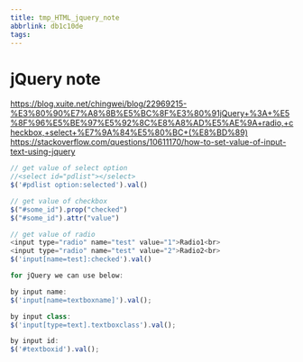 ```yaml
---
title: tmp_HTML_jquery_note
abbrlink: db1c10de
tags:
---
```

jQuery note
===
https://blog.xuite.net/chingwei/blog/22969215-%E3%80%90%E7%A8%8B%E5%BC%8F%E3%80%91jQuery+%3A+%E5%8F%96%E5%BE%97%E5%92%8C%E8%A8%AD%E5%AE%9A+radio,+checkbox,+select+%E7%9A%84%E5%80%BC+(%E8%BD%89)
https://stackoverflow.com/questions/10611170/how-to-set-value-of-input-text-using-jquery

```js
// get value of select option
//<select id="pdlist"></select>
$('#pdlist option:selected').val()

// get value of checkbox
$("#some_id").prop("checked")
$("#some_id").attr("value")

// get value of radio
<input type="radio" name="test" value="1">Radio1<br>
<input type="radio" name="test" value="2">Radio2<br>
$('input[name=test]:checked').val()

for jQuery we can use below:

by input name:
$('input[name=textboxname]').val();

by input class:
$('input[type=text].textboxclass').val();

by input id:
$('#textboxid').val();
```